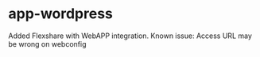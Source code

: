 # app-wordpress
Added Flexshare with WebAPP integration. 
Known issue: Access URL may be wrong on webconfig
